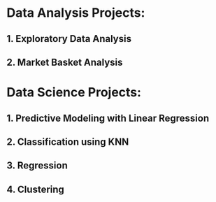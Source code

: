 # Data Analysis Projects:
## 1. Exploratory Data Analysis
## 2. Market Basket Analysis

# Data Science Projects:
## 1. Predictive Modeling with Linear Regression
## 2. Classification using KNN
## 3. Regression
## 4. Clustering

